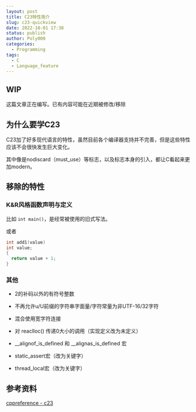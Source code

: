 ```yaml
---
layout: post
title: C23特性简介
slug: c23-quickview
date: 2022-10-01 17:38
status: publish
author: Poly000
categories: 
  - Programming
tags: 
  - C
  - Language_feature
---
```


## WIP

这篇文章正在编写。已有内容可能在近期被修改/移除

## 为什么要学C23

C23加了好多现代语言的特性，虽然目前各个编译器支持并不完善，但是这些特性应该不会很快发生巨大变化。

其中像是nodiscard（must_use）等标志，以及标志本身的引入，都让C看起来更加modern。

<!-- 虽然用C写 该手动管理内存还是手动管理内存 -->

## 移除的特性

### K&R风格函数声明与定义

比如 `int main()`，是经常被使用的旧式写法。

或者

```c
int add1(value)
int value;
{
  return value + 1;
}
```

### 其他

- 2的补码以外的有符号整数

- 不再允许u/U前缀的字符串字面量/字符常量为非UTF-16/32字符

- 混合使用宽字符连接

- 对 reaclloc() 传递0大小的调用（实现定义改为未定义）

- __alignof_is_defined 和 __alignas_is_defined 宏

- static_assert宏（改为关键字）

- thread_local宏（改为关键字）

## 参考资料

[cppreference - c23](https://en.cppreference.com/w/c/23)
